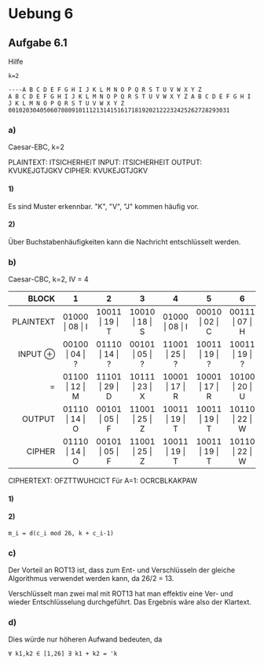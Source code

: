 # Uebung 6

## Aufgabe 6.1

Hilfe
```
k=2

----A B C D E F G H I J K L M N O P Q R S T U V W X Y Z
A B C D E F G H I J K L M N O P Q R S T U V W X Y Z A B C D E F G H I J K L M N O P Q R S T U V W X Y Z
001020304050607080910111213141516171819202122232425262728293031
```

### a)
Caesar-EBC,
k=2

PLAINTEXT: ITSICHERHEIT
INPUT:     ITSICHERHEIT
OUTPUT:    KVUKEJGTJGKV
CIPHER:    KVUKEJGTJGKV

#### 1)
Es sind Muster erkennbar. "K", "V", "J" kommen häufig vor.

#### 2)
Über Buchstabenhäufigkeiten kann die Nachricht entschlüsselt werden.

### b)
Caesar-CBC,
k=2,
IV = 4

| BLOCK     | 1                | 2                | 3                | 4                | 5                | 6                | 7                | 8                | 9                | 10               | 11               | 12               |
| --------: | :--------------: | :--------------: | :--------------: | :--------------: | :--------------: | :--------------: | :--------------: | :--------------: | :--------------: | :--------------: | :--------------: | :--------------: |
| PLAINTEXT | 01000 \| 08 \| I | 10011 \| 19 \| T | 10010 \| 18 \| S | 01000 \| 08 \| I | 00010 \| 02 \| C | 00111 \| 07 \| H | 00100 \| 04 \| E | 10001 \| 17 \| R | 00111 \| 07 \| H | 00100 \| 04 \| E | 01000 \| 08 \| I | 10011 \| 19 \| T |
| INPUT  ⊕  | 00100 \| 04 \| ? | 01110 \| 14 \| ? | 00101 \| 05 \| ? | 11001 \| 25 \| ? | 10011 \| 19 \| ? | 10011 \| 19 \| ? | 10110 \| 22 \| ? | 10100 \| 20 \| ? | 00111 \| 07 \| ? | 00010 \| 02 \| ? | 01000 \| 08 \| ? | 00010 \| 02 \| ? |
|         = | 01100 \| 12 \| M | 11101 \| 29 \| D | 10111 \| 23 \| X | 10001 \| 17 \| R | 10001 \| 17 \| R | 10100 \| 20 \| U | 10010 \| 18 \| S | 00101 \| 05 \| F | 00000 \| 00 \| A | 00110 \| 06 \| G | 00000 \| 00 \| A | 10001 \| 17 \| R |
| OUTPUT    | 01110 \| 14 \| O | 00101 \| 05 \| F | 11001 \| 25 \| Z | 10011 \| 19 \| T | 10011 \| 19 \| T | 10110 \| 22 \| W | 10100 \| 20 \| U | 00111 \| 07 \| H | 00010 \| 02 \| C | 01000 \| 08 \| I | 00010 \| 02 \| C | 10011 \| 19 \| T |
| CIPHER    | 01110 \| 14 \| O | 00101 \| 05 \| F | 11001 \| 25 \| Z | 10011 \| 19 \| T | 10011 \| 19 \| T | 10110 \| 22 \| W | 10100 \| 20 \| U | 00111 \| 07 \| H | 00010 \| 02 \| C | 01000 \| 08 \| I | 00010 \| 02 \| C | 10011 \| 19 \| T |

CIPHERTEXT: OFZTTWUHCICT
Für A=1: OCRCBLKAKPAW

#### 1)

#### 2)
```
m_i = d(c_i mod 26, k + c_i-1)
```

### c)
Der Vorteil an ROT13 ist, dass zum Ent- und Verschlüsseln der gleiche Algorithmus verwendet werden kann, da 26/2 = 13.

Verschlüsselt man zwei mal mit ROT13 hat man effektiv eine Ver- und wieder Entschlüsselung durchgeführt.
Das Ergebnis wäre also der Klartext.

### d)
Dies würde nur höheren Aufwand bedeuten, da
```
∀ k1,k2 ∈ [1,26] ∃ k1 + k2 = 'k
```